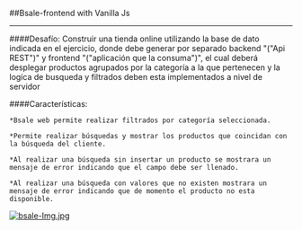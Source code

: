 
##Bsale-frontend with Vanilla Js
- - -

####Desafío: 
Construir una tienda online utilizando la base de dato indicada en el ejercicio, donde debe generar por separado backend "("Api REST")" y frontend "("aplicación que la consuma")", el cual deberá desplegar productos agrupados por la categoría a la que pertenecen y la logíca de busqueda y filtrados deben esta implementados a nivel de servidor

####Características:

    *Bsale web permite realizar filtrados por categoría seleccionada.
        
    *Permite realizar búsquedas y mostrar los productos que coincidan con la búsqueda del cliente.
       
    *Al realizar una búsqueda sin insertar un producto se mostrara un mensaje de error indicando que el campo debe ser llenado.
        
    *Al realizar una búsqueda con valores que no existen mostrara un mensaje de error indicando que de momento el producto no esta disponible.
    
[![bsale-Img.jpg](https://i.postimg.cc/FKyHX0rs/bsale-Img.jpg)](https://postimg.cc/p9dHDh5g)